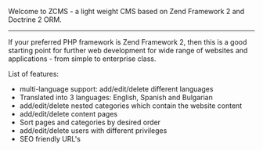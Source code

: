 Welcome to ZCMS - a light weight CMS based on Zend Framework 2 and Doctrine 2 ORM.

***

If your preferred PHP framework is Zend Framework 2, then this is a good starting point for further web development for wide range of websites and applications - from simple to enterprise class.

List of features:

* multi-language support: add/edit/delete different languages
 * Translated into 3 languages: English, Spanish and Bulgarian
* add/edit/delete nested categories which contain the website content
* add/edit/delete content pages
* Sort pages and categories by desired order
* add/edit/delete users with different privileges
* SEO friendly URL's